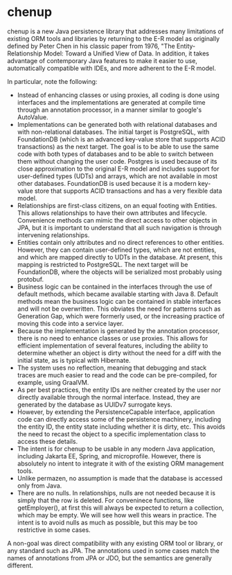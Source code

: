 # chenup

chenup is a new Java persistence library that addresses many limitations of existing ORM tools and libraries by returning to the E-R model as originally defined by Peter Chen in his classic paper from 1976, "The Entity-Relationship Model: Toward a Unified View of Data. In addition, it takes advantage of contemporary Java features to make it easier to use, automatically compatible with IDEs, and more adherent to the E-R model.

In particular, note the following:
* Instead of enhancing classes or using proxies, all coding is done using interfaces and the implementations are generated at compile time through an annotation processor, in a manner similar to google's AutoValue.
* Implementations can be generated both with relational databases and with non-relational databases. The initial target is PostgreSQL, with FoundationDB (which is an advanced key-value store that supports ACID transactions) as the next target. The goal is to be able to use the same code with both types of databases and to be able to switch between them without changing the user code. Postgres is used because of its close approximation to the original E-R model and includes support for user-defined types (UDTs) and arrays, which are not available in most other databases. FoundationDB is used because it is a modern key-value store that supports ACID transactions and has a very flexible data model.
* Relationships are first-class citizens, on an equal footing with Entities. This allows relationships to have their own attributes and lifecycle. Convenience methods can mimic the direct access to other objects in JPA, but it is important to understand that all such navigation is through intervening relationships.
* Entities contain only attributes and no direct references to other entities. However, they can contain user-defined types, which are not entities, and which are mapped directly to UDTs in the database. At present, this mapping is restricted to PostgreSQL. The next target will be FoundationDB, where the objects will be serialized most probably using protobuf.
* Business logic can be contained in the interfaces through the use of default methods, which became available starting with Java 8. Default methods mean the business logic can be contained in stable interfaces and will not be overwritten. This obviates the need for patterns such as Generation Gap, which were formerly used, or the increasing practice of moving this code into a service layer.
* Because the implementation is generated by the annotation processor, there is no need to enhance classes or use proxies. This allows for efficient implementation of several features, including the ability to determine whether an object is dirty without the need for a diff with the initial state, as is typical with Hibernate.
* The system uses no reflection, meaning that debugging and stack traces are much easier to read and the code can be pre-compiled, for example, using GraalVM.
* As per best practices, the entity IDs are neither created by the user nor directly available through the normal interface. Instead, they are generated by the database as UUIDv7 surrogate keys.
* However, by extending the PersistenceCapable interface, application code can directly access some of the persistence machinery, including the entity ID, the entity state including whether it is dirty, etc. This avoids the need to recast the object to a specific implementation class to access these details.
* The intent is for chenup to be usable in any modern Java application, including Jakarta EE, Spring, and microprofile. However, there is absolutely no intent to integrate it with of the existing ORM management tools.
* Unlike permazen, no assumption is made that the database is accessed only from Java.
* There are no nulls. In relationships, nulls are not needed because it is simply that the row is deleted. For conveninece functions, like getEmployer(), at first this will always be expected to return a collection, which may be empty. We will see how well this wears in practice. The intent is to avoid nulls as much as possible, but this may be too restrictive in some cases.

A non-goal was direct compatibility with any existing ORM tool or library, or any standard such as JPA. The annotations used in some cases match the names of annotations from JPA or JDO, but the semantics are generally different.
